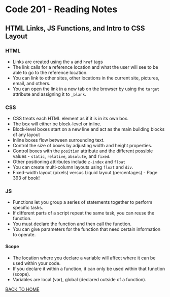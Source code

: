 # Code 201 - Reading Notes
<!-- All notes were taken from Reading assignment 4 references in Jon Duckett's book -->
## HTML Links, JS Functions, and Intro to CSS Layout
### HTML
 - Links are created using the `a` and `href` tags
 - The link calls for a reference location and what the user will see to be able to go to the reference location.
 - You can link to other sites, other locations in the current site, pictures, email, and others.
 - You can open the link in a new tab on the browser by using the `target` attribute and assigning it to `_blank`.
 
 ### CSS
 - CSS treats each HTML element as if it is in its own box.
 - The box will either be block-level or inline.
 - Block-level boxes start on a new line and act as the main building blocks of any layout
 - Inline boxes flow between surrounding text.
 - Control the size of boxes by adjusting width and height properties.
 - Control boxes with the `position` attribute and the different possible values - `static`, `relative`, `absolute`, and `fixed`.
 - Other positioning attirbutes include `z-index` and `float`
 - You can create multi-column layouts using `float` and `div`.
 - Fixed-width layout (pixels) versus Liquid layout (percentages) - Page 393 of book!

### JS
 - Functions let you group a series of statements together to perform specific tasks.
 - If different parts of a script repeat the same task, you can reuse the function.
 - You must declare the function and then call the function.
 - You can give parameters for the function that need certain information to operate.

#### Scope
 - The location where you declare a variable will affect where it can be used within your code.
 - If you declare it within a function, it can only be used within that function (scope).
 - Variables are local (var), global (declared outside of a function).

  [BACK TO HOME](../README.md)
